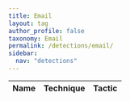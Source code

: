 ```yaml
---
title: Email
layout: tag
author_profile: false
taxonomy: Email
permalink: /detections/email/
sidebar:
  nav: "detections"
---
```


| Name    |   Technique |     Tactic   |
| ----------- | ----------- |--------------|